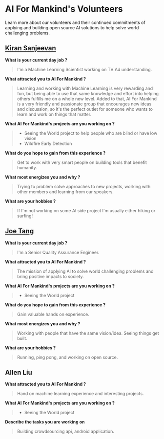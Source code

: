 # AI For Mankind's Volunteers
Learn more about our volunteers and their continued commitments of applying and building open source AI solutions to help solve world challenging problems. 

## [Kiran Sanjeevan](https://www.linkedin.com/in/ksanjeevancabeza/)

**What is your current day job ?**

> I'm a Machine Learning Scientist working on TV Ad understanding.

**What attracted you to AI For Mankind ?** 

> Learning and working with Machine Learning is very rewarding and fun, but being able to use that same knowledge and effort into helping others fulfills me on a whole new level. Added to that, AI For Mankind is a very friendly and passionate group that encourages new ideas and discussion, so it's the perfect outlet for someone who wants to learn and work on things that matter.

**What AI For Mankind's projects are you working on ?**

>* Seeing the World project to help people who are blind or have low vision
>* Wildfire Early Detection


**What do you hope to gain from this experience ?**

>Get to work with very smart people on building tools that benefit humanity.

**What most energizes you and why ?**

>Trying to problem solve approaches to new projects, working with other members and learning from our speakers. 

**What are your hobbies ?**

>If I'm not working on some AI side project I'm usually either hiking or surfing!


## [Joe Tang](https://www.linkedin.com/in/joe-tang-01978427/)

**What is your current day job ?**

> I'm a Senior Quality Assurance Engineer.

**What attracted you to AI For Mankind ?** 

> The mission of applying AI to solve world challenging problems and bring positive impacts to society.

**What AI For Mankind's projects are you working on ?**

>* Seeing the World project

**What do you hope to gain from this experience ?**

>Gain valuable hands on experience.

**What most energizes you and why ?**

>Working with people that have the same vision/idea. Seeing things get built. 

**What are your hobbies ?**

>Running, ping pong, and working on open source.


## Allen Liu

**What attracted you to AI For Mankind ?** 

> Hand on machine learning experience and interesting projects.

**What AI For Mankind's projects are you working on ?**

>* Seeing the World project

**Describe the tasks you are working on**
>Building crowdsourcing api, android application.

